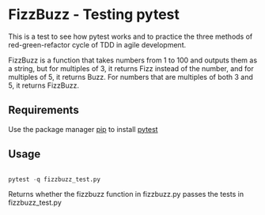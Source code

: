 # FizzBuzz - Testing pytest

This is a test to see how pytest works and to practice the three methods of red-green-refactor cycle of TDD in agile development.

FizzBuzz is a function that takes numbers from 1 to 100 and outputs them as a string, but for multiples of 3, it returns Fizz instead of the number, and for multiples of 5, it returns Buzz. For numbers that are multiples of both 3 and 5, it returns FizzBuzz.

## Requirements

Use the package manager [pip](https://pip.pypa.io/en/stable/installing/) to install [pytest](http://doc.pytest.org/en/latest/getting-started.html)

## Usage

```python

pytest -q fizzbuzz_test.py
```

Returns whether the fizzbuzz function in fizzbuzz.py passes the tests in fizzbuzz_test.py


